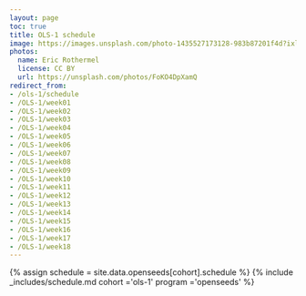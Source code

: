 ```yaml
---
layout: page
toc: true
title: OLS-1 schedule
image: https://images.unsplash.com/photo-1435527173128-983b87201f4d?ixlib=rb-1.2.1&ixid=eyJhcHBfaWQiOjEyMDd9&auto=format&fit=crop&w=1047&q=80
photos:
  name: Eric Rothermel
  license: CC BY
  url: https://unsplash.com/photos/FoKO4DpXamQ
redirect_from: 
- /ols-1/schedule
- /OLS-1/week01
- /OLS-1/week02
- /OLS-1/week03
- /OLS-1/week04
- /OLS-1/week05
- /OLS-1/week06
- /OLS-1/week07
- /OLS-1/week08
- /OLS-1/week09
- /OLS-1/week10
- /OLS-1/week11
- /OLS-1/week12
- /OLS-1/week13
- /OLS-1/week14
- /OLS-1/week15
- /OLS-1/week16
- /OLS-1/week17
- /OLS-1/week18
---
```


{% assign schedule = site.data.openseeds[cohort].schedule %}
{% include _includes/schedule.md cohort ='ols-1' program ='openseeds' %}